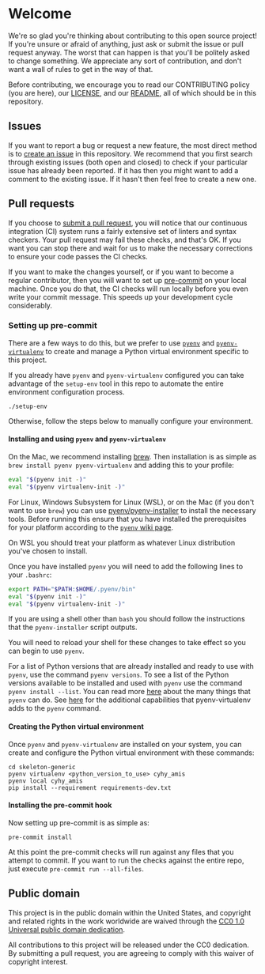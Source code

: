 # Welcome #

We're so glad you're thinking about contributing to this open source
project!  If you're unsure or afraid of anything, just ask or submit
the issue or pull request anyway.  The worst that can happen is that
you'll be politely asked to change something.  We appreciate any sort
of contribution, and don't want a wall of rules to get in the way of
that.

Before contributing, we encourage you to read our CONTRIBUTING policy
(you are here), our [LICENSE](LICENSE), and our [README](README.md),
all of which should be in this repository.

## Issues ##

If you want to report a bug or request a new feature, the most direct
method is to [create an
issue](https://github.com/cisagov/skeleton-generic/issues) in this
repository.  We recommend that you first search through existing
issues (both open and closed) to check if your particular issue has
already been reported.  If it has then you might want to add a comment
to the existing issue.  If it hasn't then feel free to create a new
one.

## Pull requests ##

If you choose to [submit a pull
request](https://github.com/cisagov/skeleton-generic/pulls), you will
notice that our continuous integration (CI) system runs a fairly
extensive set of linters and syntax checkers.  Your pull request may
fail these checks, and that's OK.  If you want you can stop there and
wait for us to make the necessary corrections to ensure your code
passes the CI checks.

If you want to make the changes yourself, or if you want to become a
regular contributor, then you will want to set up
[pre-commit](https://pre-commit.com/) on your local machine.  Once you
do that, the CI checks will run locally before you even write your
commit message.  This speeds up your development cycle considerably.

### Setting up pre-commit ###

There are a few ways to do this, but we prefer to use
[`pyenv`](https://github.com/pyenv/pyenv) and
[`pyenv-virtualenv`](https://github.com/pyenv/pyenv-virtualenv) to
create and manage a Python virtual environment specific to this
project.

If you already have `pyenv` and `pyenv-virtualenv` configured you can
take advantage of the `setup-env` tool in this repo to automate the
entire environment configuration process.

```console
./setup-env
```

Otherwise, follow the steps below to manually configure your
environment.

#### Installing and using `pyenv` and `pyenv-virtualenv` ####

On the Mac, we recommend installing [brew](https://brew.sh/).  Then
installation is as simple as `brew install pyenv pyenv-virtualenv` and
adding this to your profile:

```bash
eval "$(pyenv init -)"
eval "$(pyenv virtualenv-init -)"
```

For Linux, Windows Subsystem for Linux (WSL), or on the Mac (if you
don't want to use `brew`) you can use
[pyenv/pyenv-installer](https://github.com/pyenv/pyenv-installer) to
install the necessary tools. Before running this ensure that you have
installed the prerequisites for your platform according to the
[`pyenv` wiki
page](https://github.com/pyenv/pyenv/wiki/common-build-problems).

On WSL you should treat your platform as whatever Linux distribution
you've chosen to install.

Once you have installed `pyenv` you will need to add the following
lines to your `.bashrc`:

```bash
export PATH="$PATH:$HOME/.pyenv/bin"
eval "$(pyenv init -)"
eval "$(pyenv virtualenv-init -)"
```

If you are using a shell other than `bash` you should follow the
instructions that the `pyenv-installer` script outputs.

You will need to reload your shell for these changes to take effect so
you can begin to use `pyenv`.

For a list of Python versions that are already installed and ready to
use with `pyenv`, use the command `pyenv versions`.  To see a list of
the Python versions available to be installed and used with `pyenv`
use the command `pyenv install --list`.  You can read more
[here](https://github.com/pyenv/pyenv/blob/master/COMMANDS.md) about
the many things that `pyenv` can do.  See
[here](https://github.com/pyenv/pyenv-virtualenv#usage) for the
additional capabilities that pyenv-virtualenv adds to the `pyenv`
command.

#### Creating the Python virtual environment ####

Once `pyenv` and `pyenv-virtualenv` are installed on your system, you
can create and configure the Python virtual environment with these
commands:

```console
cd skeleton-generic
pyenv virtualenv <python_version_to_use> cyhy_amis
pyenv local cyhy_amis
pip install --requirement requirements-dev.txt
```

#### Installing the pre-commit hook ####

Now setting up pre-commit is as simple as:

```console
pre-commit install
```

At this point the pre-commit checks will run against any files that
you attempt to commit.  If you want to run the checks against the
entire repo, just execute `pre-commit run --all-files`.

## Public domain ##

This project is in the public domain within the United States, and
copyright and related rights in the work worldwide are waived through
the [CC0 1.0 Universal public domain
dedication](https://creativecommons.org/publicdomain/zero/1.0/).

All contributions to this project will be released under the CC0
dedication. By submitting a pull request, you are agreeing to comply
with this waiver of copyright interest.
